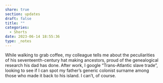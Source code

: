 ```yaml
---
share: true
section: updates
draft: false
title: ""
categories:
  - Shorts
date: 2023-06-14 18:55:36
type: _notes
---
```


While walking to grab coffee, my colleague tells me about the peculiarities of his seventeenth-century hat making ancestors, proud of the genealogical research his dad has done. After work, I google “Trans-Atlantic slave trade”, looking to see if I can spot my father’s generic colonist surname among those who made it back to his island. I can’t, of course.
